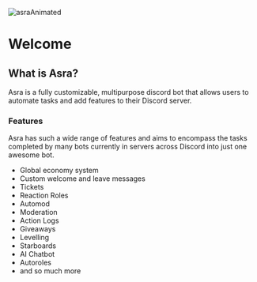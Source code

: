 ![asraAnimated](https://user-images.githubusercontent.com/89309480/131219941-d7247d07-8efd-4b07-b1be-6e40d8b4a5bd.gif)
# Welcome

## What is Asra?

Asra is a fully customizable, multipurpose discord bot that allows users to automate tasks and add features to their Discord server. 

### Features
Asra has such a wide range of features and aims to encompass the tasks completed by many bots currently in servers across Discord into just one awesome bot.

- Global economy system
- Custom welcome and leave messages
- Tickets
- Reaction Roles
- Automod
- Moderation
- Action Logs
- Giveaways
- Levelling
- Starboards
- AI Chatbot
- Autoroles
- and so much more
